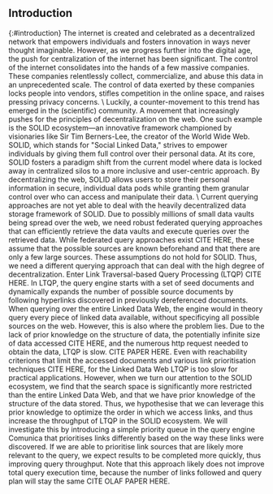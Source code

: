 ## Introduction
{:#introduction}
The internet is created and celebrated as a decentralized network that empowers individuals and fosters innovation in ways never thought imaginable. 
However, as we progress further into the digital age, the push for centralization of the internet has been significant. 
The control of the internet consolidates into the hands of a few massive companies.
These companies relentlessly collect, commercialize, and abuse this data in an unprecedented scale. 
The control of data exerted by these companies locks people into vendors, stifles competition in the online space, and raises pressing privacy concerns. \\
Luckily, a counter-movement to this trend has emerged in the (scientific) community.
A movement that increasingly pushes for the principles of decentralization on the web. 
One such example is the SOLID ecosystem—an innovative framework championed by visionaries like Sir Tim Berners-Lee, the creator of the World Wide Web. 
SOLID, which stands for "Social Linked Data," strives to empower individuals by giving them full control over their personal data. 
At its core, SOLID fosters a paradigm shift from the current model where data is locked away in centralized silos to a more inclusive and user-centric approach.
By decentralizing the web, SOLID allows users to store their personal information in secure, individual data pods while granting them granular control over who can access and manipulate their data. \\
Current querying approaches are not yet able to deal with the heavily decentralized data storage framework of SOLID.
Due to possibly millions of small data vaults being spread over the web, we need robust federated querying approaches that can efficiently retrieve the data vaults and execute queries over the retrieved data.
While federated query approaches exist CITE HERE, these assume that the possible sources are known beforehand and that there are only a few large sources. 
These assumptions do not hold for SOLID. 
Thus, we need a different querying approach that can deal with the high degree of decentralization. 
Enter Link Traversal-based Query Processing (LTQP) CITE HERE. In LTQP, the query engine starts with a set of seed documents and dynamically expands the number of possible source documents by following hyperlinks discovered in previously dereferenced documents. 
When querying over the entire Linked Data Web, the engine would in theory query every piece of linked data available, without specificying all possible sources on the web. 
However, this is also where the problem lies. 
Due to the lack of prior knowledge on the structure of data, the potentially infinite size of data accessed CITE HERE, and the numerous http request needed to obtain the data, LTQP is slow. CITE PAPER HERE. 
Even with reachability criterions that limit the accessed documents and various link prioritisation techniques CITE HERE, for the Linked Data Web LTQP is too slow for practical applications. 
However, when we turn our attention to the SOLID ecosystem, we find that the search space is significantly more restricted than the entire Linked Data Web, and that we have prior knowledge of the structure of the data stored. 
Thus, we hypothesise that we can leverage this prior knowledge to optimize the order in which we access links, and thus increase the throughput of LTQP in the SOLID ecosystem.
We will investigate this by introducing a simple priority queue in the query engine Comunica that prioritises links differently based on the way these links were discovered. If we are able to prioritise link sources that are likely more relevant to the query, we expect results to be completed more quickly, thus improving query throughput. 
Note that this approach likely does not improve total query execution time, because the number of links followed and query plan will stay the same CITE OLAF PAPER HERE.
<!-- After this section we will introduce our motivating example, then we will discuss our methodology and the used benchmark. Furthermore, we will discuss previous work on this topic, show our  -->